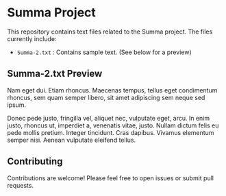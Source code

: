 # Summa Project

This repository contains text files related to the Summa project.  The files currently include:

* `Summa-2.txt` : Contains sample text.  (See below for a preview)

## Summa-2.txt Preview

Nam eget dui. Etiam rhoncus. Maecenas tempus, tellus eget condimentum rhoncus, sem quam semper libero, sit amet adipiscing sem neque sed ipsum.

Donec pede justo, fringilla vel, aliquet nec, vulputate eget, arcu. In enim justo, rhoncus ut, imperdiet a, venenatis vitae, justo. Nullam dictum felis eu pede mollis pretium. Integer tincidunt. Cras dapibus. Vivamus elementum semper nisi. Aenean vulputate eleifend tellus.

## Contributing

Contributions are welcome! Please feel free to open issues or submit pull requests.